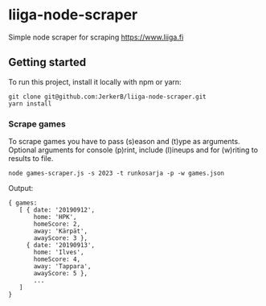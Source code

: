# liiga-node-scraper

Simple node scraper for scraping https://www.liiga.fi

## Getting started

To run this project, install it locally with npm or yarn:

```
git clone git@github.com:JerkerB/liiga-node-scraper.git
yarn install
```

### Scrape games

To scrape games you have to pass (s)eason and (t)ype as arguments. Optional arguments for console (p)rint, include (l)ineups and for (w)riting to results to file.

```
node games-scraper.js -s 2023 -t runkosarja -p -w games.json
```
Output:
```
{ games:
   [ { date: '20190912',
       home: 'HPK',
       homeScore: 2,
       away: 'Kärpät',
       awayScore: 3 },
     { date: '20190913',
       home: 'Ilves',
       homeScore: 4,
       away: 'Tappara',
       awayScore: 5 },
       ...
   ]    
}
```
